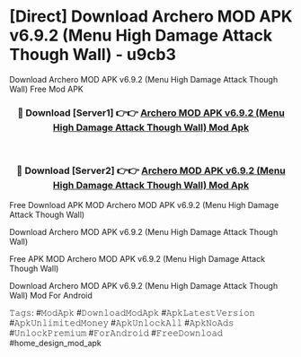 # [Direct] Download Archero MOD APK v6.9.2 (Menu High Damage Attack Though Wall) - u9cb3
Download Archero MOD APK v6.9.2 (Menu High Damage Attack Though Wall) Free Mod APK

<div align="center">
<h3>🔴 Download [Server1] 👉👉 <a href="https://apk-comot.site?title=Archero_MOD_APK_v6.9.2_(Menu_High_Damage_Attack_Though_Wall)">Archero MOD APK v6.9.2 (Menu High Damage Attack Though Wall) Mod Apk</a></h3><br>

<h3>🔴 Download [Server2] 👉👉 <a href="https://apk-comot.site?title=Archero_MOD_APK_v6.9.2_(Menu_High_Damage_Attack_Though_Wall)">Archero MOD APK v6.9.2 (Menu High Damage Attack Though Wall) Mod Apk</a></h3>
</div>


Free Download APK MOD Archero MOD APK v6.9.2 (Menu High Damage Attack Though Wall)

Download Archero MOD APK v6.9.2 (Menu High Damage Attack Though Wall) 

Free APK MOD Archero MOD APK v6.9.2 (Menu High Damage Attack Though Wall) 

Download Archero MOD APK v6.9.2 (Menu High Damage Attack Though Wall) Mod For Android

𝚃𝚊𝚐𝚜: #𝙼𝚘𝚍𝙰𝚙𝚔 #𝙳𝚘𝚠𝚗𝚕𝚘𝚊𝚍𝙼𝚘𝚍𝙰𝚙𝚔 #𝙰𝚙𝚔𝙻𝚊𝚝𝚎𝚜𝚝𝚅𝚎𝚛𝚜𝚒𝚘𝚗 #𝙰𝚙𝚔𝚄𝚗𝚕𝚒𝚖𝚒𝚝𝚎𝚍𝙼𝚘𝚗𝚎𝚢 #𝙰𝚙𝚔𝚄𝚗𝚕𝚘𝚌𝚔𝙰𝚕𝚕 #𝙰𝚙𝚔𝙽𝚘𝙰𝚍𝚜 #𝚄𝚗𝚕𝚘𝚌𝚔𝙿𝚛𝚎𝚖𝚒𝚞𝚖 #𝙵𝚘𝚛𝙰𝚗𝚍𝚛𝚘𝚒𝚍 #𝙵𝚛𝚎𝚎𝙳𝚘𝚠𝚗𝚕𝚘𝚊𝚍 #home_design_mod_apk